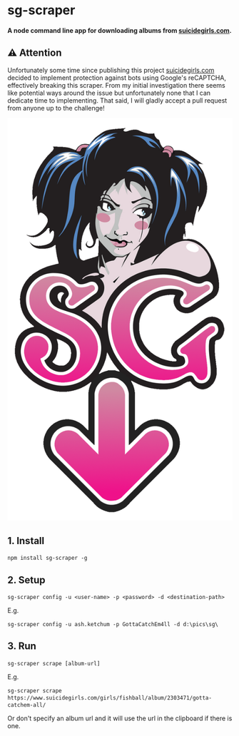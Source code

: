 # sg-scraper
#### A node command line app for downloading albums from [suicidegirls.com](http://suicidegirls.com).

## ⚠️ Attention
Unfortunately some time since publishing this project [suicidegirls.com](http://suicidegirls.com) decided to implement protection against bots using Google's reCAPTCHA, effectively breaking this scraper. From my initial investigation there seems like potential ways around the issue but unfortunately none that I can dedicate time to implementing. That said, I will gladly accept a pull request from anyone up to the challenge!

<img src="https://raw.githubusercontent.com/codeandcats/sg-scraper/master/logo.png" />

## 1. Install
```
npm install sg-scraper -g
```

## 2. Setup
```
sg-scraper config -u <user-name> -p <password> -d <destination-path>
```
E.g.
```
sg-scraper config -u ash.ketchum -p GottaCatchEm4ll -d d:\pics\sg\
```

## 3. Run
```
sg-scraper scrape [album-url]
```
E.g.
```
sg-scraper scrape https://www.suicidegirls.com/girls/fishball/album/2303471/gotta-catchem-all/
```
Or don't specify an album url and it will use the url in the clipboard if there is one.  
